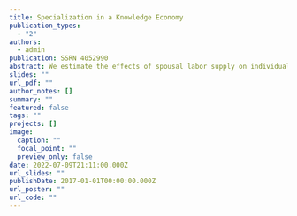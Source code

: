 ```yaml
---
title: Specialization in a Knowledge Economy
publication_types:
  - "2"
authors:
  - admin
publication: SSRN 4052990
abstract: We estimate the effects of spousal labor supply on individuals’ labor supply by using the 1994-1995 initiation of China’s workweek reduction policy as a natural experiment. We find that a decrease in the labor supply of wives significantly increased the labor supply of husbands, but a decrease in the labor supply of husbands had an insignificantly negative effect on that of their wives. Furthermore, a decrease in the labor supply of one spouse reduced the amount of time spent on housework for both the husband and wife. Our findings of the negative relation between the labor supplies of spouses differ from findings based on data from developed countries. We find evidence that different income levels might be the underlying reason. The findings of this study suggest that more resources are needed to achieve the goals set by governments in developing countries.
slides: ""
url_pdf: ""
author_notes: []
summary: ""
featured: false
tags: ""
projects: []
image:
  caption: ""
  focal_point: ""
  preview_only: false
date: 2022-07-09T21:11:00.000Z
url_slides: ""
publishDate: 2017-01-01T00:00:00.000Z
url_poster: ""
url_code: ""
---
```

